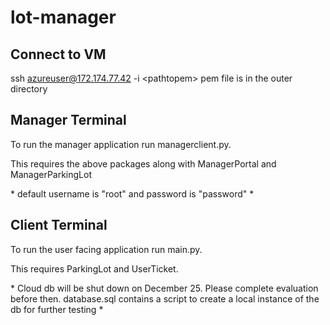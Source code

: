 # lot-manager

## Connect to VM
ssh azureuser@172.174.77.42 -i \<pathtopem>
pem file is in the outer directory

## Manager Terminal
To run the manager application run managerclient.py.

This requires the above packages along with ManagerPortal and ManagerParkingLot

\* default username is "root" and password is "password" *

## Client Terminal
To run the user facing application run main.py.

This requires ParkingLot and UserTicket.


\* Cloud db will be shut down on December 25. Please complete evaluation before then. database.sql contains a script to create a local instance of the db for further testing *